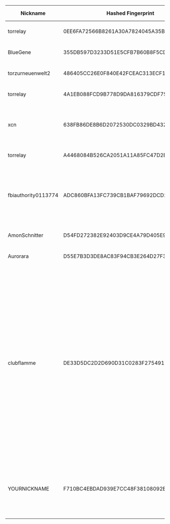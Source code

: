 | Nickname |  Hashed Fingerprint	| Or Addresses | Contact | Running | Flags | Last Seen | First Seen | Last Restarted | Advertised Bandwidth | Platform | Version | Version Status | Recommended Version | Verified hostnames | Exit policy |
|---|---|---|---|---|---|---|---|---|---|---|---|---|---|---|---|
|torrelay | 0EE6FA72566B8261A30A7824045A35B4826AA10B | ["172.239.66.162:9001","[2a01:7e03::2000:ceff:fe3b:c37a]:9001"] | bitmania@gmail.com | true | Running, V2Dir, Valid | 2025-09-30 12:00:00 | 2025-09-30 04:00:00 | 2025-09-30 03:14:49 | 0 | Tor 0.4.8.10 on Linux | 0.4.8.10 | recommended | true | ["172-239-66-162.ip.linodeusercontent.com"] | ["reject *:*"]|
|BlueGene | 355DB597D3233D51E5CFB7B60B8F5CD013936105 | ["93.160.17.86:9025"] | N/A | true | Running, V2Dir, Valid | 2025-09-30 12:00:00 | 2025-09-30 01:00:00 | 2025-09-29 20:32:14 | 0 | Tor 0.4.8.16 on Linux | 0.4.8.16 | recommended | true | ["93-160-17-86-cable.dk.customer.tdc.net"] | ["reject *:*"]|
|torzurneuenwelt2 | 486405CC26E0F840E42FCEAC313ECF1D4D2BC16F | ["202.61.240.157:443","[2a03:4000:52:9d:481d:66ff:fe5e:52bc]:443"] | N/A | true | Running, Valid | 2025-09-30 12:00:00 | 2025-09-30 12:00:00 | 2025-09-30 11:07:45 | 0 | Tor 0.4.8.18 on Linux | 0.4.8.18 | recommended | true | ["fw.bock.network"] | ["reject *:*"]|
|torrelay | 4A1EB088FCD9B778D9DA816379CDF75E91AD63E4 | ["172.236.245.120:9001","[2a01:7e03::2000:a9ff:fecc:96ba]:9001"] | bitmania@gmail.com | true | Running, V2Dir, Valid | 2025-09-30 12:00:00 | 2025-09-30 04:00:00 | 2025-09-30 03:14:43 | 0 | Tor 0.4.8.10 on Linux | 0.4.8.10 | recommended | true | ["172-236-245-120.ip.linodeusercontent.com"] | ["reject *:*"]|
|xcn | 638FB86DE8B6D2072530DC0329BD432A47EF0AF3 | ["134.255.231.158:9001"] | matrix:@mrl56281:nope.chat hoster:zap-hosting.com memory:1 virtualization:baremetal os:Debian 12 ciissversion:2 trafficacct:1000 | true | Running, Valid | 2025-09-30 12:00:00 | 2025-09-30 09:00:00 | 2025-09-30 06:54:08 | 0 | Tor 0.4.8.18 on Linux | 0.4.8.18 | recommended | true | N/A | ["reject *:*"]|
|torrelay | A4468084B526CA2051A11A85FC47D2B6B089D9E6 | ["45.33.116.241:9001","[2600:3c00::2000:d9ff:fe71:7723]:9001"] | bitmania@gmail.com | true | Running, V2Dir, Valid | 2025-09-30 12:00:00 | 2025-09-30 04:00:00 | 2025-09-30 03:06:53 | 0 | Tor 0.4.8.10 on Linux | 0.4.8.10 | recommended | true | ["45-33-116-241.ip.linodeusercontent.com"] | ["reject *:*"]|
|fbiauthority0113774 | ADC860BFA13FC739CB1BAF79692DCD2570DADE8B | ["18.183.155.11:9001"] | fbiauthgerm993774@ic3.ic3.gov | true | Exit, Running, Valid | 2025-09-30 12:00:00 | 2025-09-30 10:00:00 | 2025-09-30 09:54:14 | 0 | Tor 0.4.8.18 on Linux | 0.4.8.18 | recommended | true | ["ec2-18-183-155-11.ap-northeast-1.compute.amazonaws.com"] | ["reject 0.0.0.0/8:*","reject 169.254.0.0/16:*","reject 127.0.0.0/8:*","reject 192.168.0.0/16:*","reject 10.0.0.0/8:*","reject 172.16.0.0/12:*","reject 18.183.155.11:*","accept *:80","accept *:443","reject *:*"]|
|AmonSchnitter | D54FD272382E92403D9CE4A79D405E976E7EF2FC | ["51.161.32.117:9001","[2607:5300:205:200::2d5]:9001"] | Amon Schnitter <amon.schnitter AT hotmail dot com> | true | Running, V2Dir, Valid | 2025-09-30 12:00:00 | 2025-09-30 00:00:00 | 2025-09-30 00:35:08 | 0 | Tor 0.4.8.16 on Linux | 0.4.8.16 | recommended | true | ["vps-eda50e35.vps.ovh.ca"] | ["reject *:*"]|
|Aurorara | D55E7B3D3DE8AC83F94CB3E264D27F35656DA623 | ["57.129.18.204:9090","[2001:41d0:700:7fcc::]:9090"] | Aurorararara@protonmail.ch | true | Running, V2Dir, Valid | 2025-09-30 12:00:00 | 2025-09-30 08:00:00 | 2025-09-30 07:01:47 | 0 | Tor 0.4.8.16 on Linux | 0.4.8.16 | recommended | true | ["ns3053169.ip-57-129-18.eu"] | ["reject *:*"]|
|clubflamme | DE33D5DC2D2D690D31C0283F275491E70D9F510C | ["108.181.69.243:443"] | m781@tutanota.com | true | Exit, Running, V2Dir, Valid | 2025-09-30 12:00:00 | 2025-09-30 03:00:00 | 2025-09-30 02:19:42 | 0 | Tor 0.4.8.18 on Linux | 0.4.8.18 | recommended | true | N/A | ["reject 0.0.0.0/8:*","reject 169.254.0.0/16:*","reject 127.0.0.0/8:*","reject 192.168.0.0/16:*","reject 10.0.0.0/8:*","reject 172.16.0.0/12:*","reject 108.181.69.243:*","accept *:20-21","accept *:43","accept *:53","accept *:80","accept *:110","accept *:143","accept *:220","accept *:443","accept *:873","accept *:989-990","accept *:991","accept *:992","accept *:993","accept *:995","accept *:1194","accept *:1293","accept *:3690","accept *:4321","accept *:5222-5223","accept *:5228","accept *:9418","accept *:11371","accept *:64738","reject *:*"]|
|YOURNICKNAME | F710BC4EBDAD939E7CC48F38108092B7DF75C185 | ["13.231.183.75:9001"] | YOUR_CONTACT (email or URL) | true | Exit, Running, Valid | 2025-09-30 12:00:00 | 2025-09-30 10:00:00 | 2025-09-30 08:59:18 | 0 | Tor 0.4.8.18 on Linux | 0.4.8.18 | recommended | true | ["ec2-13-231-183-75.ap-northeast-1.compute.amazonaws.com"] | ["reject 0.0.0.0/8:*","reject 169.254.0.0/16:*","reject 127.0.0.0/8:*","reject 192.168.0.0/16:*","reject 10.0.0.0/8:*","reject 172.16.0.0/12:*","reject 13.231.183.75:*","accept *:80","accept *:443","reject *:*"]|
